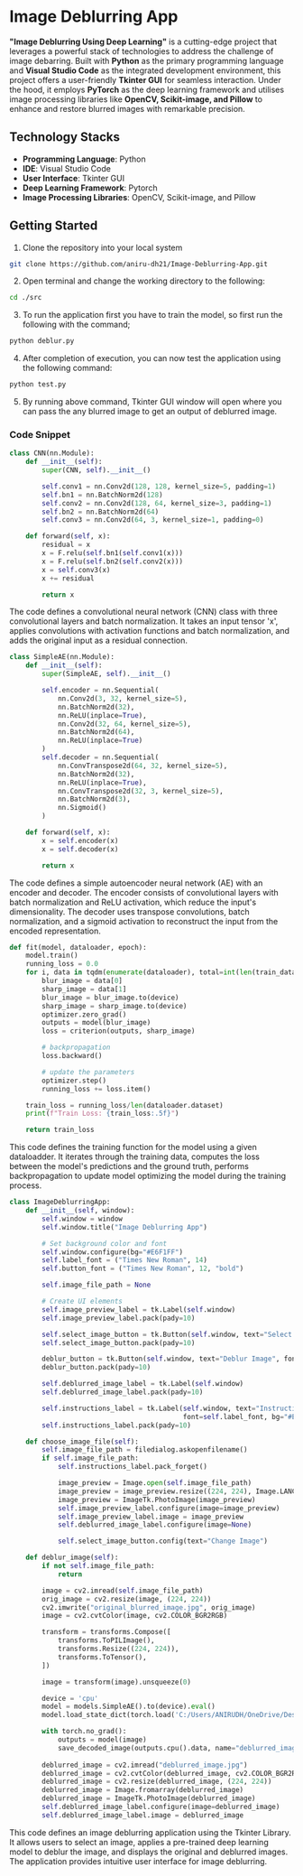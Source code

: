 # Image Deblurring App
**"Image Deblurring Using Deep Learning"** is a cutting-edge project that leverages a powerful stack of technologies to address the challenge of image debarring. Built with **Python** as the primary programming language and **Visual Studio Code** as the integrated development environment, this project offers a user-friendly **Tkinter GUI** for seamless interaction. Under the hood, it employs **PyTorch** as the deep learning framework and utilises image processing libraries like **OpenCV, Scikit-image, and Pillow** to enhance and restore blurred images with remarkable precision.

## Technology Stacks
- **Programming Language**: Python
- **IDE**: Visual Studio Code
- **User Interface**: Tkinter GUI
- **Deep Learning Framework**: Pytorch
- **Image Processing Libraries**: OpenCV, Scikit-image, and Pillow

## Getting Started
1. Clone the repository into your local system
```bash
git clone https://github.com/aniru-dh21/Image-Deblurring-App.git
```
2. Open terminal and change the working directory to the following:
```bash
cd ./src 
```
3. To run the application first you have to train the model, so first run the following with the command;
```py
python deblur.py
```
4. After completion of execution, you can now test the application using the following command:
```py
python test.py
```
5. By running above command, Tkinter GUI window will open where you can pass the any blurred image to get an output of deblurred image.

### Code Snippet
```py
class CNN(nn.Module):
    def __init__(self):
        super(CNN, self).__init__()

        self.conv1 = nn.Conv2d(128, 128, kernel_size=5, padding=1)
        self.bn1 = nn.BatchNorm2d(128)
        self.conv2 = nn.Conv2d(128, 64, kernel_size=3, padding=1)
        self.bn2 = nn.BatchNorm2d(64)
        self.conv3 = nn.Conv2d(64, 3, kernel_size=1, padding=0)

    def forward(self, x):
        residual = x
        x = F.relu(self.bn1(self.conv1(x)))
        x = F.relu(self.bn2(self.conv2(x)))
        x = self.conv3(x)
        x += residual

        return x
```
The code defines a convolutional neural network (CNN) class with three convolutional layers and batch normalization. It takes an input tensor 'x', applies convolutions with activation functions and batch normalization, and adds the original input as a residual connection.
```py
class SimpleAE(nn.Module):
    def __init__(self):
        super(SimpleAE, self).__init__()

        self.encoder = nn.Sequential(
            nn.Conv2d(3, 32, kernel_size=5),
            nn.BatchNorm2d(32),
            nn.ReLU(inplace=True),
            nn.Conv2d(32, 64, kernel_size=5),
            nn.BatchNorm2d(64),
            nn.ReLU(inplace=True)
        )
        self.decoder = nn.Sequential(
            nn.ConvTranspose2d(64, 32, kernel_size=5),
            nn.BatchNorm2d(32),
            nn.ReLU(inplace=True),
            nn.ConvTranspose2d(32, 3, kernel_size=5),
            nn.BatchNorm2d(3),
            nn.Sigmoid()
        )

    def forward(self, x):
        x = self.encoder(x)
        x = self.decoder(x)

        return x
```
The code defines a simple autoencoder neural network (AE) with an encoder and decoder. The encoder consists of convolutional layers with batch normalization and ReLU activation, which reduce the input's dimensionality. The decoder uses transpose convolutions, batch normalization, and a sigmoid activation to reconstruct the input from the encoded representation.
```py
def fit(model, dataloader, epoch):
    model.train()
    running_loss = 0.0
    for i, data in tqdm(enumerate(dataloader), total=int(len(train_data)/dataloader.batch_size)):
        blur_image = data[0]
        sharp_image = data[1]
        blur_image = blur_image.to(device)
        sharp_image = sharp_image.to(device)
        optimizer.zero_grad()
        outputs = model(blur_image)
        loss = criterion(outputs, sharp_image)

        # backpropagation
        loss.backward()

        # update the parameters
        optimizer.step()
        running_loss += loss.item()

    train_loss = running_loss/len(dataloader.dataset)
    print(f"Train Loss: {train_loss:.5f}")

    return train_loss
```
This code defines the training function for the model using a given dataloadder. It iterates through the training data, computes the loss between the model's predictions and the ground truth, performs backpropagation to update model optimizing the model during the training process.
```py
class ImageDeblurringApp:
    def __init__(self, window):
        self.window = window
        self.window.title("Image Deblurring App")

        # Set background color and font
        self.window.configure(bg="#E6F1FF")
        self.label_font = ("Times New Roman", 14)
        self.button_font = ("Times New Roman", 12, "bold")

        self.image_file_path = None

        # Create UI elements
        self.image_preview_label = tk.Label(self.window)
        self.image_preview_label.pack(pady=10)

        self.select_image_button = tk.Button(self.window, text="Select Image", font=self.button_font, command=self.choose_image_file)
        self.select_image_button.pack(pady=10)

        deblur_button = tk.Button(self.window, text="Deblur Image", font=self.button_font, command=self.deblur_image)
        deblur_button.pack(pady=10)

        self.deblurred_image_label = tk.Label(self.window)
        self.deblurred_image_label.pack(pady=10)

        self.instructions_label = tk.Label(self.window, text="Instructions:\n\n1. Click the 'Select Image' button to choose an image for deblurring.\n2. Click the 'Deblur Image' button to deblur the selected image.\n\nNote: Please wait for the deblurring process to finish before selecting a new image.",
                                           font=self.label_font, bg="#E6F1FF", anchor="w", justify="left")
        self.instructions_label.pack(pady=10)

    def choose_image_file(self):
        self.image_file_path = filedialog.askopenfilename()
        if self.image_file_path:
            self.instructions_label.pack_forget()

            image_preview = Image.open(self.image_file_path)
            image_preview = image_preview.resize((224, 224), Image.LANCZOS)
            image_preview = ImageTk.PhotoImage(image_preview)
            self.image_preview_label.configure(image=image_preview)
            self.image_preview_label.image = image_preview
            self.deblurred_image_label.configure(image=None)

            self.select_image_button.config(text="Change Image")

    def deblur_image(self):
        if not self.image_file_path:
            return

        image = cv2.imread(self.image_file_path)
        orig_image = cv2.resize(image, (224, 224))
        cv2.imwrite("original_blurred_image.jpg", orig_image)
        image = cv2.cvtColor(image, cv2.COLOR_BGR2RGB)

        transform = transforms.Compose([
            transforms.ToPILImage(),
            transforms.Resize((224, 224)),
            transforms.ToTensor(),
        ])

        image = transform(image).unsqueeze(0)

        device = 'cpu'
        model = models.SimpleAE().to(device).eval()
        model.load_state_dict(torch.load('C:/Users/ANIRUDH/OneDrive/Desktop/Image Deblurring App/outputs/model.pth'))

        with torch.no_grad():
            outputs = model(image)
            save_decoded_image(outputs.cpu().data, name="deblurred_image.jpg")
        
        deblurred_image = cv2.imread("deblurred_image.jpg")
        deblurred_image = cv2.cvtColor(deblurred_image, cv2.COLOR_BGR2RGB)
        deblurred_image = cv2.resize(deblurred_image, (224, 224))
        deblurred_image = Image.fromarray(deblurred_image)
        deblurred_image = ImageTk.PhotoImage(deblurred_image)
        self.deblurred_image_label.configure(image=deblurred_image)
        self.deblurred_image_label.image = deblurred_image

```
This code defines an image deblurring application using the Tkinter Library. It allows users to select an image, applies a pre-trained deep learning model to deblur the image, and displays the original and deblurred images. The application provides intuitive user interface for image deblurring.

